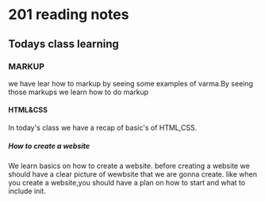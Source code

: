 # 201 reading notes

## Todays class  learning

### MARKUP
we have lear how to markup by seeing some examples of varma.By seeing those markups we learn how to do markup

#### HTML&CSS
In today's class we have a recap of basic's of HTML,CSS.

##### How to create a website
We learn basics on how to create a website. before creating a website we should have a clear picture of wewbsite that we are gonna create. like when you create a website,you should have a plan on how to start and what to include init.

